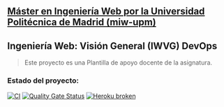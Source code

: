 ## [Máster en Ingeniería Web por la Universidad Politécnica de Madrid (miw-upm)](http://miw.etsisi.upm.es)
## Ingeniería Web: Visión General (IWVG) DevOps
> Este proyecto es una Plantilla de apoyo docente de la asignatura.

### Estado del proyecto:
[![CI](https://github.com/SusanaGonzalezPereira/iwvg-devops-gonzalez-susana/actions/workflows/ci.yml/badge.svg?branch=develop)](https://github.com/SusanaGonzalezPereira/iwvg-devops-gonzalez-susana/actions/workflows/ci.yml)
[![Quality Gate Status](https://sonarcloud.io/api/project_badges/measure?project=iwvg-devops-gonzalez-susana&metric=alert_status)](https://sonarcloud.io/summary/new_code?id=iwvg-devops-gonzalez-susana)
[![Heroku broken](https://iwvg-devops-gonzalez-susana.herokuapp.com/system/version-badge)](https://iwvg-devops-gonzalez-susana.herokuapp.com/swagger-ui.html)